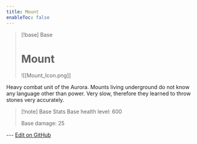 ```yaml
---
title: Mount
enableToc: false
---
```

> [!base] Base
>
> # Mount
>
> ![[Mount_Icon.png]]

Heavy combat unit of the Aurora. Mounts living underground do not know any language other than power. Very slow, therefore they learned to throw stones very accurately.

> [!note] Base Stats
> Base health level: 600
> 
> Base damage: 25

--- [Edit on GitHub](https://github.com/Mondrethos/gatekeeperwiki/edit/main/content/Monsters/Mount.md)
